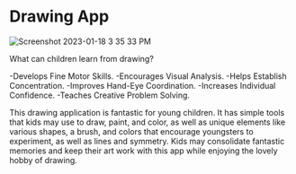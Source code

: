 # Drawing App
![Screenshot 2023-01-18 3 35 33 PM](https://user-images.githubusercontent.com/112785857/213295731-ff43e169-ede2-4ac9-ac64-436e26ce76ed.png)

What can children learn from drawing?

-Develops Fine Motor Skills.
-Encourages Visual Analysis. 
-Helps Establish Concentration. 
-Improves Hand-Eye Coordination. 
-Increases Individual Confidence. 
-Teaches Creative Problem Solving.

This drawing application is fantastic for young children. It has simple tools that kids may use to draw, paint, and color, as well as unique elements like various shapes, a brush, and colors that encourage youngsters to experiment, as well as lines and symmetry. Kids may consolidate fantastic memories and keep their art work with this app while enjoying the lovely hobby of drawing.

